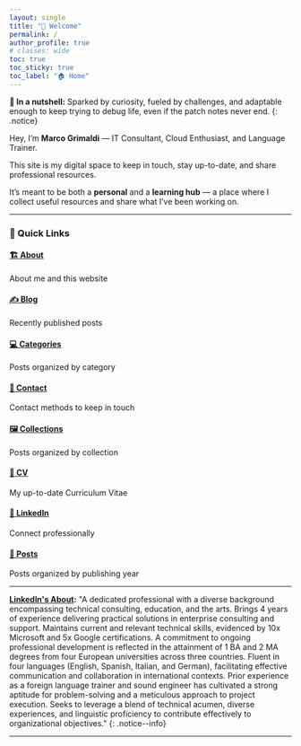 ```yaml
---
layout: single
title: "👋 Welcome"
permalink: /
author_profile: true
# classes: wide
toc: true
toc_sticky: true
toc_label: "🏠 Home"
---
```


**🥜 In a nutshell:** Sparked by curiosity, fueled by challenges, and adaptable enough to keep trying to debug life, even if the patch notes never end.
{: .notice}

Hey, I’m **Marco Grimaldi** — IT Consultant, Cloud Enthusiast, and Language Trainer.  

This site is my digital space to keep in touch, stay up-to-date, and share professional resources.

It’s meant to be both a **personal** and a **learning hub** — a place where I collect useful resources and share what I’ve been working on.

---

### 🔗 Quick Links
#### [🏗️ About](/about/) 
About me and this website
#### [✍️ Blog](/blog/)
Recently published posts
#### [💻 Categories](/categories/)
Posts organized by category
#### [📲 Contact](/contact/)
Contact methods to keep in touch
#### [🖼️ Collections](/collections/)
Posts organized by collection
#### [📃 CV](/cv/)
My up-to-date Curriculum Vitae
#### [💼 LinkedIn](https://www.linkedin.com/in/marco-grimaldi29/)
Connect professionally  
#### [📰 Posts](/posts/)
Posts organized by publishing year

---

**[LinkedIn's About](https://www.linkedin.com/in/marco-grimaldi29/):** "A dedicated professional with a diverse background encompassing technical consulting, education, and the arts. Brings 4 years of experience delivering practical solutions in enterprise consulting and support. Maintains current and relevant technical skills, evidenced by 10x Microsoft and 5x Google certifications. A commitment to ongoing professional development is reflected in the attainment of 1 BA and 2 MA degrees from four European universities across three countries. Fluent in four languages (English, Spanish, Italian, and German), facilitating effective communication and collaboration in international contexts. Prior experience as a foreign language trainer and sound engineer has cultivated a strong aptitude for problem-solving and a meticulous approach to project execution. Seeks to leverage a blend of technical acumen, diverse experiences, and linguistic proficiency to contribute effectively to organizational objectives."
{: .notice--info}

---
